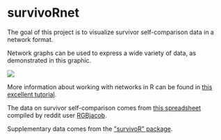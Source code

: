 # survivoRnet

The goal of this project is to visualize survivor self-comparison data in a network format.

Network graphs can be used to express a wide variety of data, as demonstrated in this graphic.

![](../whatNetworksDo.png)

More information about working with networks in R can be found in [this excellent tutorial](https://kateto.net/network-visualization).

The data on survivor self-comparison comes from [this spreadsheet](https://docs.google.com/spreadsheets/d/1jB_mWyvA3oc5sPtNjHBb-MFPiWbcvEp8O47bZikxa_Y/edit#gid=0) compiled by reddit user [RGBjacob](https://www.reddit.com/user/RGBJacob/). 

Supplementary data comes from the ["survivoR" package](https://github.com/doehm/survivoR).